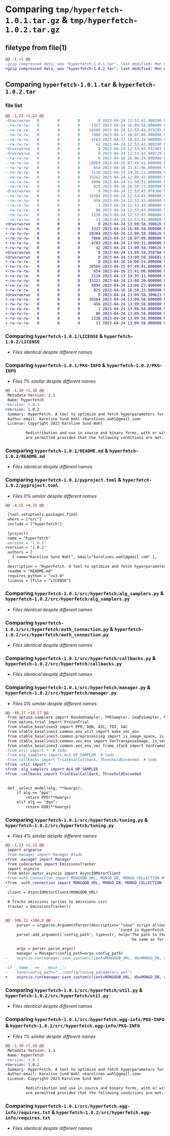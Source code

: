 # Comparing `tmp/hyperfetch-1.0.1.tar.gz` & `tmp/hyperfetch-1.0.2.tar.gz`

## filetype from file(1)

```diff
@@ -1 +1 @@
-gzip compressed data, was "hyperfetch-1.0.1.tar", last modified: Mon Apr 24 12:53:43 2023, max compression
+gzip compressed data, was "hyperfetch-1.0.2.tar", last modified: Mon Apr 24 13:09:58 2023, max compression
```

## Comparing `hyperfetch-1.0.1.tar` & `hyperfetch-1.0.2.tar`

### file list

```diff
@@ -1,22 +1,22 @@
-drwxrwxrwx   0        0        0        0 2023-04-24 12:53:43.980290 hyperfetch-1.0.1/
--rw-rw-rw-   0        0        0     1317 2023-04-14 16:09:58.000000 hyperfetch-1.0.1/LICENSE
--rw-rw-rw-   0        0        0    10284 2023-04-24 12:53:43.979295 hyperfetch-1.0.1/PKG-INFO
--rw-rw-rw-   0        0        0     7860 2023-04-17 10:07:09.000000 hyperfetch-1.0.1/README.md
--rw-rw-rw-   0        0        0     4783 2023-04-17 10:03:34.000000 hyperfetch-1.0.1/pyproject.toml
--rw-rw-rw-   0        0        0       42 2023-04-24 12:53:43.980290 hyperfetch-1.0.1/setup.cfg
-drwxrwxrwx   0        0        0        0 2023-04-24 12:53:43.932903 hyperfetch-1.0.1/src/
-drwxrwxrwx   0        0        0        0 2023-04-24 12:53:43.949729 hyperfetch-1.0.1/src/hyperfetch/
--rw-rw-rw-   0        0        0        0 2023-04-16 16:06:24.000000 hyperfetch-1.0.1/src/hyperfetch/__init__.py
--rw-rw-rw-   0        0        0    10569 2023-04-15 07:49:41.000000 hyperfetch-1.0.1/src/hyperfetch/alg_samplers.py
--rw-rw-rw-   0        0        0      654 2023-04-16 21:41:06.000000 hyperfetch-1.0.1/src/hyperfetch/auth_connection.py
--rw-rw-rw-   0        0        0     2118 2023-04-13 19:35:11.000000 hyperfetch-1.0.1/src/hyperfetch/callbacks.py
--rw-rw-rw-   0        0        0    33242 2023-04-24 12:09:42.000000 hyperfetch-1.0.1/src/hyperfetch/manager.py
--rw-rw-rw-   0        0        0     4996 2023-04-24 11:58:31.000000 hyperfetch-1.0.1/src/hyperfetch/tuning.py
--rw-rw-rw-   0        0        0      825 2023-04-16 16:50:23.000000 hyperfetch-1.0.1/src/hyperfetch/util.py
-drwxrwxrwx   0        0        0        0 2023-04-24 12:53:43.978306 hyperfetch-1.0.1/src/hyperfetch.egg-info/
--rw-rw-rw-   0        0        0    10284 2023-04-24 12:53:43.000000 hyperfetch-1.0.1/src/hyperfetch.egg-info/PKG-INFO
--rw-rw-rw-   0        0        0      456 2023-04-24 12:53:43.000000 hyperfetch-1.0.1/src/hyperfetch.egg-info/SOURCES.txt
--rw-rw-rw-   0        0        0        1 2023-04-24 12:53:43.000000 hyperfetch-1.0.1/src/hyperfetch.egg-info/dependency_links.txt
--rw-rw-rw-   0        0        0       86 2023-04-24 12:53:43.000000 hyperfetch-1.0.1/src/hyperfetch.egg-info/entry_points.txt
--rw-rw-rw-   0        0        0     2238 2023-04-24 12:53:43.000000 hyperfetch-1.0.1/src/hyperfetch.egg-info/requires.txt
--rw-rw-rw-   0        0        0       11 2023-04-24 12:53:43.000000 hyperfetch-1.0.1/src/hyperfetch.egg-info/top_level.txt
+drwxrwxrwx   0        0        0        0 2023-04-24 13:09:58.390626 hyperfetch-1.0.2/
+-rw-rw-rw-   0        0        0     1317 2023-04-14 16:09:58.000000 hyperfetch-1.0.2/LICENSE
+-rw-rw-rw-   0        0        0    10284 2023-04-24 13:09:58.390626 hyperfetch-1.0.2/PKG-INFO
+-rw-rw-rw-   0        0        0     7860 2023-04-17 10:07:09.000000 hyperfetch-1.0.2/README.md
+-rw-rw-rw-   0        0        0     4783 2023-04-24 13:09:31.000000 hyperfetch-1.0.2/pyproject.toml
+-rw-rw-rw-   0        0        0       42 2023-04-24 13:09:58.390626 hyperfetch-1.0.2/setup.cfg
+drwxrwxrwx   0        0        0        0 2023-04-24 13:09:58.358768 hyperfetch-1.0.2/src/
+drwxrwxrwx   0        0        0        0 2023-04-24 13:09:58.366681 hyperfetch-1.0.2/src/hyperfetch/
+-rw-rw-rw-   0        0        0        0 2023-04-16 16:06:24.000000 hyperfetch-1.0.2/src/hyperfetch/__init__.py
+-rw-rw-rw-   0        0        0    10569 2023-04-15 07:49:41.000000 hyperfetch-1.0.2/src/hyperfetch/alg_samplers.py
+-rw-rw-rw-   0        0        0      654 2023-04-16 21:41:06.000000 hyperfetch-1.0.2/src/hyperfetch/auth_connection.py
+-rw-rw-rw-   0        0        0     2118 2023-04-13 19:35:11.000000 hyperfetch-1.0.2/src/hyperfetch/callbacks.py
+-rw-rw-rw-   0        0        0    33221 2023-04-24 13:08:20.000000 hyperfetch-1.0.2/src/hyperfetch/manager.py
+-rw-rw-rw-   0        0        0     4899 2023-04-24 13:08:27.000000 hyperfetch-1.0.2/src/hyperfetch/tuning.py
+-rw-rw-rw-   0        0        0      825 2023-04-16 16:50:23.000000 hyperfetch-1.0.2/src/hyperfetch/util.py
+drwxrwxrwx   0        0        0        0 2023-04-24 13:09:58.389623 hyperfetch-1.0.2/src/hyperfetch.egg-info/
+-rw-rw-rw-   0        0        0    10284 2023-04-24 13:09:58.000000 hyperfetch-1.0.2/src/hyperfetch.egg-info/PKG-INFO
+-rw-rw-rw-   0        0        0      456 2023-04-24 13:09:58.000000 hyperfetch-1.0.2/src/hyperfetch.egg-info/SOURCES.txt
+-rw-rw-rw-   0        0        0        1 2023-04-24 13:09:58.000000 hyperfetch-1.0.2/src/hyperfetch.egg-info/dependency_links.txt
+-rw-rw-rw-   0        0        0       86 2023-04-24 13:09:58.000000 hyperfetch-1.0.2/src/hyperfetch.egg-info/entry_points.txt
+-rw-rw-rw-   0        0        0     2238 2023-04-24 13:09:58.000000 hyperfetch-1.0.2/src/hyperfetch.egg-info/requires.txt
+-rw-rw-rw-   0        0        0       11 2023-04-24 13:09:58.000000 hyperfetch-1.0.2/src/hyperfetch.egg-info/top_level.txt
```

### Comparing `hyperfetch-1.0.1/LICENSE` & `hyperfetch-1.0.2/LICENSE`

 * *Files identical despite different names*

### Comparing `hyperfetch-1.0.1/PKG-INFO` & `hyperfetch-1.0.2/PKG-INFO`

 * *Files 1% similar despite different names*

```diff
@@ -1,10 +1,10 @@
 Metadata-Version: 2.1
 Name: hyperfetch
-Version: 1.0.1
+Version: 1.0.2
 Summary: HyperFetch. A tool to optimize and fetch hyperparameters for your reinforcement learning application.
 Author-email: Karoline Sund Wahl <karolines.wahl@gmail.com>
 License: Copyright 2023 Karoline Sund Wahl
         
         Redistribution and use in source and binary forms, with or without modification, 
         are permitted provided that the following conditions are met:
```

### Comparing `hyperfetch-1.0.1/README.md` & `hyperfetch-1.0.2/README.md`

 * *Files identical despite different names*

### Comparing `hyperfetch-1.0.1/pyproject.toml` & `hyperfetch-1.0.2/pyproject.toml`

 * *Files 0% similar despite different names*

```diff
@@ -4,15 +4,15 @@
 
 [tool.setuptools.packages.find]
 where = ["src"]
 include = ["hyperfetch"]
 
 [project]
 name = "hyperfetch"
-version = "1.0.1"
+version = "1.0.2"
 authors = [
   { name="Karoline Sund Wahl", email="karolines.wahl@gmail.com" },
 ]
 description = "HyperFetch. A tool to optimize and fetch hyperparameters for your reinforcement learning application."
 readme = "README.md"
 requires-python = ">=3.9"
 license = {file = "LICENSE"}
```

### Comparing `hyperfetch-1.0.1/src/hyperfetch/alg_samplers.py` & `hyperfetch-1.0.2/src/hyperfetch/alg_samplers.py`

 * *Files identical despite different names*

### Comparing `hyperfetch-1.0.1/src/hyperfetch/auth_connection.py` & `hyperfetch-1.0.2/src/hyperfetch/auth_connection.py`

 * *Files identical despite different names*

### Comparing `hyperfetch-1.0.1/src/hyperfetch/callbacks.py` & `hyperfetch-1.0.2/src/hyperfetch/callbacks.py`

 * *Files identical despite different names*

### Comparing `hyperfetch-1.0.1/src/hyperfetch/manager.py` & `hyperfetch-1.0.2/src/hyperfetch/manager.py`

 * *Files 0% similar despite different names*

```diff
@@ -18,17 +18,17 @@
 from optuna.samplers import RandomSampler, TPESampler, CmaEsSampler, NSGAIISampler
 from optuna.trial import FrozenTrial
 from stable_baselines3 import PPO, DQN, A2C, TD3, SAC
 from stable_baselines3.common.env_util import make_vec_env
 from stable_baselines3.common.preprocessing import is_image_space, is_image_space_channels_first
 from stable_baselines3.common.vec_env import VecTransposeImage, is_vecenv_wrapped
 from stable_baselines3.common.vec_env.vec_frame_stack import VecFrameStack
-from util import *  # todo
-from alg_samplers import ALG_HP_SAMPLER  # todo
-from callbacks import TrialEvalCallback, ThresholdExceeded  # todo
+from .util import *
+from .alg_samplers import ALG_HP_SAMPLER
+from .callbacks import TrialEvalCallback, ThresholdExceeded
 
 
 def _select_model(alg, **kwargs):
     if alg == "ppo":
         return PPO(**kwargs)
     elif alg == "dqn":
         return DQN(**kwargs)
```

### Comparing `hyperfetch-1.0.1/src/hyperfetch/tuning.py` & `hyperfetch-1.0.2/src/hyperfetch/tuning.py`

 * *Files 4% similar despite different names*

```diff
@@ -1,13 +1,13 @@
 import argparse
-from manager import Manager #todo
+from .manager import Manager
 from codecarbon import EmissionsTracker
 import asyncio
 from motor.motor_asyncio import AsyncIOMotorClient
-from auth_connection import MONGODB_URL, MONGO_DB, MONGO_COLLECTION #todo
+from .auth_connection import MONGODB_URL, MONGO_DB, MONGO_COLLECTION
 
 client = AsyncIOMotorClient(MONGODB_URL)
 
 # Tracks emissions (writes to emissions.csv)
 tracker = EmissionsTracker()
 
 
@@ -106,11 +106,8 @@
     parser = argparse.ArgumentParser(description='"save" script allows for persisting hyperparameters that are not '
                                                  'tuned in HyperFetch.')
     parser.add_argument('config_path', type=str, help='The path to the config file (.yaml). Can be a new file or t'
                                                       'he same as for the tuning() method.')
 
     args = parser.parse_args()
     manager = Manager(config_path=args.config_path)
-    asyncio.run(manager.save_custom(client=MONGODB_URL, db=MONGO_DB, collection=MONGO_COLLECTION))
-
-if __name__ == '__main__':
-    tune(config_path="../config/tuning_parameters.yml")
+    asyncio.run(manager.save_custom(client=MONGODB_URL, db=MONGO_DB, collection=MONGO_COLLECTION))
```

### Comparing `hyperfetch-1.0.1/src/hyperfetch/util.py` & `hyperfetch-1.0.2/src/hyperfetch/util.py`

 * *Files identical despite different names*

### Comparing `hyperfetch-1.0.1/src/hyperfetch.egg-info/PKG-INFO` & `hyperfetch-1.0.2/src/hyperfetch.egg-info/PKG-INFO`

 * *Files 1% similar despite different names*

```diff
@@ -1,10 +1,10 @@
 Metadata-Version: 2.1
 Name: hyperfetch
-Version: 1.0.1
+Version: 1.0.2
 Summary: HyperFetch. A tool to optimize and fetch hyperparameters for your reinforcement learning application.
 Author-email: Karoline Sund Wahl <karolines.wahl@gmail.com>
 License: Copyright 2023 Karoline Sund Wahl
         
         Redistribution and use in source and binary forms, with or without modification, 
         are permitted provided that the following conditions are met:
```

### Comparing `hyperfetch-1.0.1/src/hyperfetch.egg-info/requires.txt` & `hyperfetch-1.0.2/src/hyperfetch.egg-info/requires.txt`

 * *Files identical despite different names*

